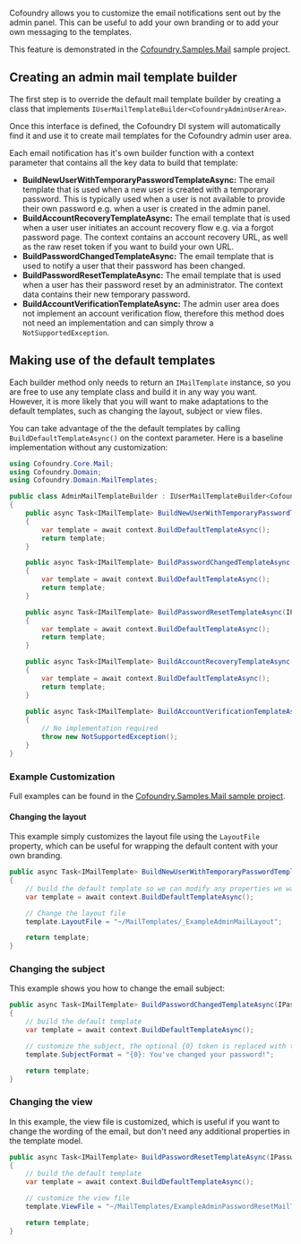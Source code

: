 Cofoundry allows you to customize the email notifications sent out by the admin panel. This can be useful to add your own branding or to add your own messaging to the templates.

This feature is demonstrated in the [Cofoundry.Samples.Mail](https://github.com/cofoundry-cms/Cofoundry.Samples.Mail) sample project.

## Creating an admin mail template builder

The first step is to override the default mail template builder by creating a class that implements `IUserMailTemplateBuilder<CofoundryAdminUserArea>`.

Once this interface is defined, the Cofoundry DI system will automatically find it and use it to create mail templates for the Cofoundry admin user area.

Each email notification has it's own builder function with a context parameter that contains all the key data to build that template:

- **BuildNewUserWithTemporaryPasswordTemplateAsync:** The email template that is used when a new user is created with a temporary password. This is typically used when a user is not available to provide their own password e.g. when a user is created in the admin panel.
- **BuildAccountRecoveryTemplateAsync:** The email template that is used when a user user initiates an account recovery flow e.g. via a forgot password page. The context contains an account recovery URL, as well as the raw reset token if you want to build your own URL. 
- **BuildPasswordChangedTemplateAsync:** The email template that is used to notify a user that their password has been changed.
- **BuildPasswordResetTemplateAsync:** The email template that is used when a user has their password reset by an administrator. The context data contains their new temporary password. 
- **BuildAccountVerificationTemplateAsync:** The admin user area does not implement an account verification flow, therefore this method does not need an implementation and can simply throw a `NotSupportedException`.

## Making use of the default templates

Each builder method only needs to return an `IMailTemplate` instance, so you are free to use any template class and build it in any way you want. However, it is more likely that you will want to make adaptations to the default templates, such as changing the layout, subject or view files.

You can take advantage of the the default templates by calling `BuildDefaultTemplateAsync()` on the context parameter. Here is a baseline implementation without any customization:

```csharp
using Cofoundry.Core.Mail;
using Cofoundry.Domain;
using Cofoundry.Domain.MailTemplates;

public class AdminMailTemplateBuilder : IUserMailTemplateBuilder<CofoundryAdminUserArea>
{
    public async Task<IMailTemplate> BuildNewUserWithTemporaryPasswordTemplateAsync(INewUserWithTemporaryPasswordTemplateBuilderContext context)
    {
        var template = await context.BuildDefaultTemplateAsync();
        return template;
    }

    public async Task<IMailTemplate> BuildPasswordChangedTemplateAsync(IPasswordChangedTemplateBuilderContext context)
    {
        var template = await context.BuildDefaultTemplateAsync();
        return template;
    }

    public async Task<IMailTemplate> BuildPasswordResetTemplateAsync(IPasswordResetTemplateBuilderContext context)
    {
        var template = await context.BuildDefaultTemplateAsync();
        return template;
    }

    public async Task<IMailTemplate> BuildAccountRecoveryTemplateAsync(IAccountRecoveryTemplateBuilderContext context)
    {
        var template = await context.BuildDefaultTemplateAsync();
        return template;
    }
    
    public async Task<IMailTemplate> BuildAccountVerificationTemplateAsync(IAccountVerificationTemplateBuilderContext context)
    {
        // No implementation required
        throw new NotSupportedException();
    }
}
```

### Example Customization

Full examples can be found in the [Cofoundry.Samples.Mail sample project](https://github.com/cofoundry-cms/Cofoundry.Samples.Mail).

#### Changing the layout

This example simply customizes the layout file using the `LayoutFile` property, which can be useful for wrapping the default content with your own branding.

```csharp
public async Task<IMailTemplate> BuildNewUserWithTemporaryPasswordTemplateAsync(INewUserWithTemporaryPasswordTemplateBuilderContext context)
{
    // build the default template so we can modify any properties we want to customize
    var template = await context.BuildDefaultTemplateAsync();

    // Change the layout file
    template.LayoutFile = "~/MailTemplates/_ExampleAdminMailLayout";

    return template;
}
```

### Changing the subject

This example shows you how to change the email subject:

```csharp
public async Task<IMailTemplate> BuildPasswordChangedTemplateAsync(IPasswordChangedTemplateBuilderContext context)
{
    // build the default template
    var template = await context.BuildDefaultTemplateAsync();

    // customize the subject, the optional {0} token is replaced with the application name
    template.SubjectFormat = "{0}: You've changed your password!";

    return template;
}
```

### Changing the view

In this example, the view file is customized, which is useful if you want to change the wording of the email, but don't need any additional properties in the template model.

```csharp
public async Task<IMailTemplate> BuildPasswordResetTemplateAsync(IPasswordResetTemplateBuilderContext context)
{
    // build the default template
    var template = await context.BuildDefaultTemplateAsync();

    // customize the view file
    template.ViewFile = "~/MailTemplates/ExampleAdminPasswordResetMailTemplate";

    return template;
}
```



